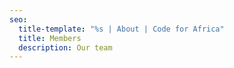```yaml
---
seo:
  title-template: "%s | About | Code for Africa"
  title: Members
  description: Our team
---
```


